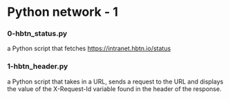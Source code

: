 # Python network - 1
### 0-hbtn_status.py
a Python script that fetches https://intranet.hbtn.io/status
### 1-hbtn_header.py
a Python script that takes in a URL, sends a request to the URL and displays the value of the X-Request-Id variable found in the header of the response.
